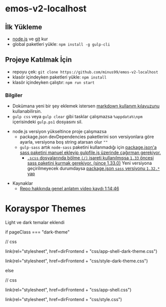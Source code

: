 # emos-v2-localhost
## İlk Yükleme
- [node.js](https://nodejs.org/en/) ve [git](https://git-scm.com/) kur
- global paketleri yükle: `npm install -g gulp-cli`

## Projeye Katılmak İçin
- repoyu çek: `git clone https://github.com/minus99/emos-v2-localhost`
- klasör içindeyken paketleri yükle: `npm install`
- klasör içindeyken çalıştır: `npm run start`

### Bilgiler
- Dokümana yeni bir şey eklemek istersen [markdown kullanım kılavuzunu](https://guides.github.com/features/mastering-markdown/) kullanabilirsin. 
- `gulp css` veya `gulp clear` gibi tasklar çalışmazsa `%appdata%\npm` içerisindeki `gulp.ps1` dosyasını sil.
* node.js versiyon yükseltince proje çalışmazsa
    * package.json devDependencies paketlerini son versiyonlara göre ayarla, versiyona boş string atarsan olur `""`    
    * `gulp-sass` artık `node-sass` paketini kullanmadığı için [package.json'a sass paketini manuel ekleyip gulpfile.js üzerinde çağırman gerekiyor.](https://www.npmjs.com/package/gulp-sass#migrating-to-version-5)
        * [`.scss` dosyalarında bölme `(/)` işareti kullanılmışsa `1.33` öncesi sass paketini kurmak gerekiyor. (since 1.33.0)](https://sass-lang.com/documentation/breaking-changes/slash-div) Yeni versiyona geçirilmeyecek durumdaysa [package.json `sass` versiyonu `1.32.*` yap](https://github.com/twbs/bootstrap/issues/34051#issuecomment-845838276)
- Kaynaklar
    - [Repo hakkında genel anlatım video kaydı 1:14:46](https://projeyazilim-my.sharepoint.com/:v:/g/personal/kerim_karsavran_proj-e_com/EWPzYzQG5g5IvwxGDeFo_1UB2jezW-9_fNkPFMFJ6rKOLg?e=Q0aEHK)

# Korayspor Themes
Light ve dark temalar eklendi

if pageClass === "dark-theme"

// css

link(rel="stylesheet", href=dirFrontend + "css/app-shell-dark-theme.css")

link(rel="stylesheet", href=dirFrontend + "css/style-dark-theme.css")

else 

// css

link(rel="stylesheet", href=dirFrontend + "css/app-shell.css")

link(rel="stylesheet", href=dirFrontend + "css/style.css")

